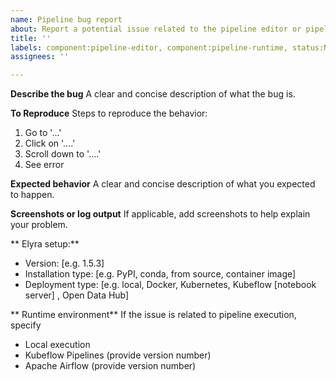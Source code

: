 ```yaml
---
name: Pipeline bug report
about: Report a potential issue related to the pipeline editor or pipeline execution
title: ''
labels: component:pipeline-editor, component:pipeline-runtime, status:Needs Triage
assignees: ''

---
```


**Describe the bug**
A clear and concise description of what the bug is.

**To Reproduce**
Steps to reproduce the behavior:
1. Go to '...'
2. Click on '....'
3. Scroll down to '....'
4. See error

**Expected behavior**
A clear and concise description of what you expected to happen.

**Screenshots or log output**
If applicable, add screenshots to help explain your problem.

** Elyra setup:**
 - Version: [e.g. 1.5.3]
 - Installation type: [e.g. PyPI, conda, from source, container image]
 - Deployment type: [e.g. local, Docker, Kubernetes, Kubeflow [notebook server] , Open Data Hub]

** Runtime environment**
If the issue is related to pipeline execution, specify 
 - Local execution
 - Kubeflow Pipelines (provide version number)
 - Apache Airflow (provide version number)
